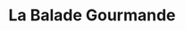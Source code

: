 ---
title: "La Balade Gourmande"
url: /azay-le-rideau/la-balade-gourmande-rue-gambetta/
shop: alcool
---